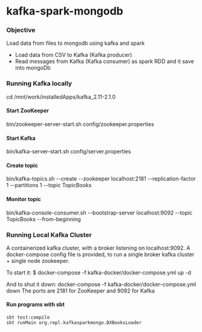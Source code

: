 # kafka-spark-mongodb

### Objective
Load data from files to mongodb using kafka and spark
* Load data from CSV to Kafka (Kafka producer)
* Read messages from Kafka (Kafka consumer) as spark RDD and it save into mongoDb

### Running Kafka locally
cd /mnt/work/installedApps/kafka_2.11-2.1.0
#### Start ZooKeeper
bin/zookeeper-server-start.sh config/zookeeper.properties
#### Start Kafka
bin/kafka-server-start.sh config/server.properties
#### Create topic
bin/kafka-topics.sh --create --zookeeper localhost:2181 --replication-factor 1 --partitions 1 --topic TopicBooks
#### Monitor topic
bin/kafka-console-consumer.sh --bootstrap-server localhost:9092 --topic TopicBooks --from-beginning

### Running Local Kafka Cluster
A containerized kafka cluster, with a broker listening on localhost:9092. A docker-compose config file is provided, to run a single broker kafka cluster + single node zookeeper.

To start it:
$ docker-compose -f kafka-docker/docker-compose.yml up -d

And to shut it down:
docker-compose -f kafka-docker/docker-compose.yml down
The ports are 2181 for ZooKeeper and 9092 for Kafka

#### Run programs with sbt

``` shell
sbt test:compile
sbt runMain org.repl.kafkasparkmongo.BXBooksLoader
```
